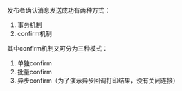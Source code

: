 发布者确认消息发送成功有两种方式：
1. 事务机制
2. confirm机制

其中confirm机制又可分为三种模式：
1. 单独confirm
2. 批量confirm
2. 异步confirm（为了演示异步回调打印结果，没有关闭连接）